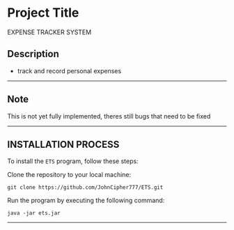 # Project Title

EXPENSE TRACKER SYSTEM

## Description
 - track and record personal expenses
-----------------------------------
## Note 
This is not yet fully implemented, theres still bugs that need to be fixed

-----------------------------------
## INSTALLATION PROCESS
To install the `ETS` program, follow these steps:

Clone the repository to your local machine:
```
git clone https://github.com/JohnCipher777/ETS.git
```
Run the program by executing the following command:
```
java -jar ets.jar
```
---------------------------------
